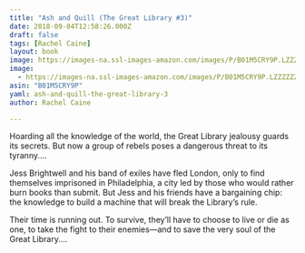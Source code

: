 ```yaml
---
title: "Ash and Quill (The Great Library #3)"
date: 2018-09-04T12:58:26.000Z
draft: false
tags: [Rachel Caine]
layout: book
image: https://images-na.ssl-images-amazon.com/images/P/B01M5CRY9P.LZZZZZZZ.jpg
image: 
  - https://images-na.ssl-images-amazon.com/images/P/B01M5CRY9P.LZZZZZZZ.jpg
asin: "B01M5CRY9P"
yaml: ash-and-quill-the-great-library-3
author: Rachel Caine

---
```


Hoarding all the knowledge of the world, the Great Library jealousy guards its secrets. But now a group of rebels poses a dangerous threat to its tyranny....  
  
Jess Brightwell and his band of exiles have fled London, only to find themselves imprisoned in Philadelphia, a city led by those who would rather burn books than submit. But Jess and his friends have a bargaining chip: the knowledge to build a machine that will break the Library’s rule.  
  
Their time is running out. To survive, they’ll have to choose to live or die as one, to take the fight to their enemies—and to save the very soul of the Great Library....